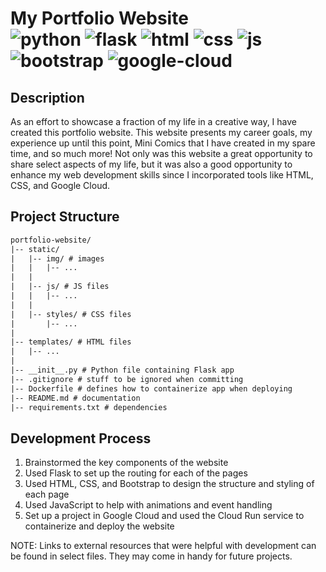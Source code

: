 # My Portfolio Website <br> ![python](https://img.shields.io/badge/Python-FFD43B?style=for-the-badge&logo=python&logoColor=blue) ![flask](https://img.shields.io/badge/Flask-000000?style=for-the-badge&logo=flask&logoColor=white) ![html](https://img.shields.io/badge/HTML5-E34F26?style=for-the-badge&logo=html5&logoColor=white) ![css](https://img.shields.io/badge/CSS3-1572B6?style=for-the-badge&logo=css3&logoColor=white) ![js](https://img.shields.io/badge/JavaScript-323330?style=for-the-badge&logo=javascript&logoColor=F7DF1E) ![bootstrap](https://img.shields.io/badge/Bootstrap-563D7C?style=for-the-badge&logo=bootstrap&logoColor=white) ![google-cloud](https://img.shields.io/badge/Google_Cloud-4285F4?style=for-the-badge&logo=google-cloud&logoColor=white)

## Description
As an effort to showcase a fraction of my life in a creative way, I have 
created this portfolio website. This website presents my career goals, my 
experience up until this point, Mini Comics that I have created in my spare 
time, and so much more! Not only was this website a great opportunity to 
share select aspects of my life, but it was also a good opportunity to 
enhance my web development skills since I incorporated tools like HTML, CSS, 
and Google Cloud.

## Project Structure
```txt
portfolio-website/
|-- static/
|	|-- img/ # images
|	|	|-- ...
|   |
|	|-- js/ # JS files
|	|	|-- ...
|   |
|   |-- styles/ # CSS files
|		|-- ...
|
|-- templates/ # HTML files
|	|-- ...
|
|-- __init__.py # Python file containing Flask app
|-- .gitignore # stuff to be ignored when committing 
|-- Dockerfile # defines how to containerize app when deploying
|-- README.md # documentation
|-- requirements.txt # dependencies
```

## Development Process
1. Brainstormed the key components of the website
2. Used Flask to set up the routing for each of the pages
3. Used HTML, CSS, and Bootstrap to design the structure and styling of each page
4. Used JavaScript to help with animations and event handling
5. Set up a project in Google Cloud and used the Cloud Run service to containerize and deploy the website

NOTE: Links to external resources that were helpful with development can be
found in select files. They may come in handy for future projects.